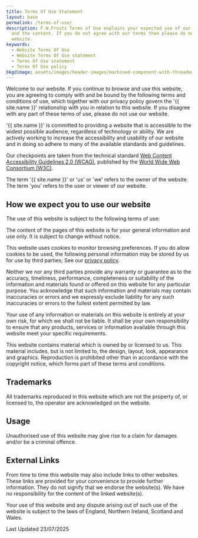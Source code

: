 ```yaml
---
title: Terms Of Use Statement
layout: base
permalink: /terms-of-use/
description: F.W.Frosts Terms of Use explains your expected use of our website
  and the content. If you do not agree with our terms then please do not use our
  website.
keywords:
  - Website Terms Of Use
  - Website Terms Of Use statement
  - Terms Of Use statement
  - Terms Of Use policy
bkgdimage: assets/images/header-images/machined-component-with-threaded-inserts.jpg
---
```

Welcome to our website. If you continue to browse and use this website, you are agreeing to comply with and be bound by the following terms and conditions of use, which together with our privacy policy govern the '{{ site.name }}' relationship with you in relation to this website. If you disagree with any part of these terms of use, please do not use our website.

'{{ site.name }}' is committed to providing a website that is accessible to the widest possible audience, regardless of technology or ability. We are actively working to increase the accessibility and usability of our website and in doing so adhere to many of the available standards and guidelines.

Our checkpoints are taken from the technical standard [Web Content Accessibility Guidelines 2.0 (WCAG)](https://www.w3.org/WAI/intro/wcag), published by the [World Wide Web Consortium (W3C)](https://www.w3.org/).

The term '{{ site.name }}' or 'us' or 'we' refers to the owner of the website. The term 'you' refers to the user or viewer of our website.

## How we expect you to use our website

The use of this website is subject to the following terms of use:

The content of the pages of this website is for your general information and use only. It is subject to change without notice.

This website uses cookies to monitor browsing preferences. If you do allow cookies to be used, the following personal information may be stored by us for use by third parties; See our [privacy policy](/privacy-policy/).

Neither we nor any third parties provide any warranty or guarantee as to the accuracy, timeliness, performance, completeness or suitability of the information and materials found or offered on this website for any particular purpose. You acknowledge that such information and materials may contain inaccuracies or errors and we expressly exclude liability for any such inaccuracies or errors to the fullest extent permitted by law.

Your use of any information or materials on this website is entirely at your own risk, for which we shall not be liable. It shall be your own responsibility to ensure that any products, services or information available through this website meet your specific requirements.

This website contains material which is owned by or licensed to us. This material includes, but is not limited to, the design, layout, look, appearance and graphics. Reproduction is prohibited other than in accordance with the copyright notice, which forms part of these terms and conditions.

## Trademarks

All trademarks reproduced in this website which are not the property of, or licensed to, the operator are acknowledged on the website.

## Usage

Unauthorised use of this website may give rise to a claim for damages and/or be a criminal offence.

## External Links

From time to time this website may also include links to other websites. These links are provided for your convenience to provide further information. They do not signify that we endorse the website(s). We have no responsibility for the content of the linked website(s).

Your use of this website and any dispute arising out of such use of the website is subject to the laws of England, Northern Ireland, Scotland and Wales.

Last Updated 23/07/2025